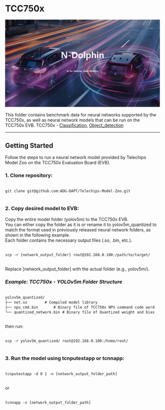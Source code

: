 # TCC750x
![N-Dolphin Image](../docs/image/n_dolphin.png)

This folder contains benchmark data for neural networks supported by the TCC750x, as well as neural network models that can be run on the TCC750x EVB.
TCC750x - [Classification](./Classification/README.md), [Object_detection](./Object_detection/README.md)

---

## **Getting Started**
Follow the steps to run a neural network model provided by Telechips Model Zoo on the TCC750x Evaluation Board (EVB).

### 1. Clone repository:
<pre> <code>
git clone git@github.com:ADG-DAPT/Telechips-Model-Zoo.git
</code> </pre>

### 2. Copy desired model to EVB:
Copy the entire model folder (yolov5m) to the TCC750x EVB.  
You can either copy the folder as it is or rename it to yolov5m_quantized to match the format used in previously released neural network folders, as shown in the following example.  
Each folder contains the necessary output files (.so, .bin, etc.).
<pre> <code>
scp -r [network_output_folder] root@192.168.0.100:/path/to/target/
</code> </pre>
Replace [network_output_folder] with the actual folder (e.g., yolov5m/).  

### ***Example: TCC750x - YOLOv5m Folder Structure***
<pre> <code>
yolov5m_quantized/
├── net.so        # Compiled model library
├── npu_cmd.bin       # Binary file of TCC750x NPU command code word
└── quantized_network.bin # Binary file of Quantized weight and bias 
</code> </pre>
then run:
<pre> <code>
scp -r yolov5m_quantized/ root@192.168.0.100:/home/root/
</code> </pre>

### 3. Run the model using tcnputestapp or tcnnapp:
<pre> <code>
tcnputestapp -d 0 1 -n [network_output_folder_path]
</code> </pre>
or
<pre> <code>
tcnnapp -n [network_output_folder_path]
</code> </pre>
